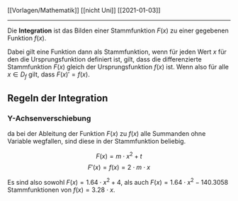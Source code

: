 [[Vorlagen/Mathematik]] [[nicht Uni]] [[2021-01-03]]

---

Die **Integration** ist das Bilden einer Stammfunktion $F(x)$ zu einer gegebenen Funktion $f(x)$.

Dabei gilt eine Funktion dann als Stammfunktion, wenn für jeden Wert $x$ für den die Ursprungsfunktion definiert ist, gilt, dass die differenzierte Stammfunktion $F(x)$ gleich der Ursprungsfunktion $f(x)$ ist. Wenn also für alle $x \in D_f$ gilt, dass $F(x)' = f(x)$.

## Regeln der Integration



### Y-Achsenverschiebung

da bei der Ableitung der Funktion $F(x)$ zu $f(x)$ alle Summanden ohne Variable wegfallen, sind diese  in der Stammfunktion beliebig.

$$
F(x)=m \cdot x^2 + t
$$
$$
F'(x)=f(x)=2 \cdot m \cdot x
$$

Es sind also sowohl $F(x) = 1.64 \cdot x^2 + 4$, als auch $F(x) = 1.64 \cdot x^2 - 140.3058$ Stammfunktionen von $f(x) = 3.28 \cdot x$.
